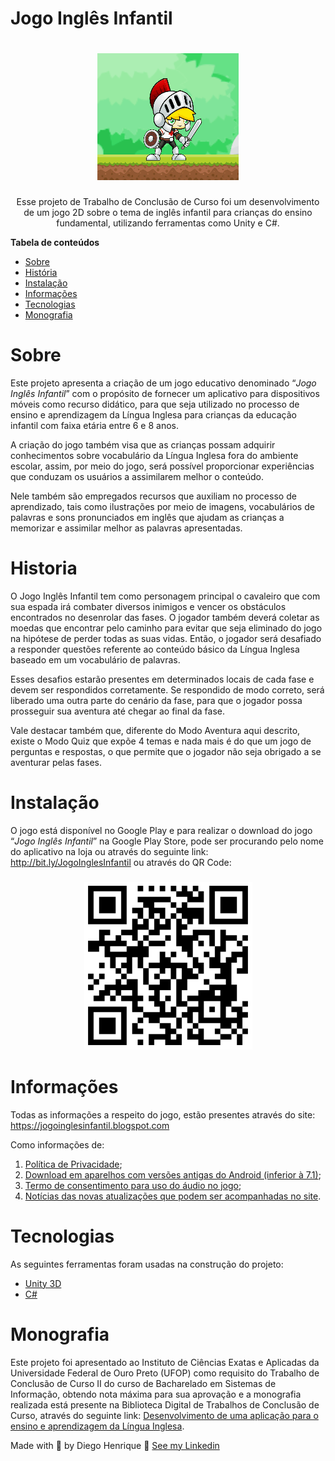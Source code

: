# Jogo Inglês Infantil

<h1 align ="center">
  <img alt="Logo do Jogo Inglês Infantil" title="Logo do Jogo Inglês Infantil" src="./images/animacao.gif">
</h1>  
<p align="center">Esse projeto de Trabalho de Conclusão de Curso foi um desenvolvimento de um jogo 2D sobre o tema de inglês infantil para crianças do ensino fundamental, utilizando ferramentas como Unity e C#.</p>

<b>Tabela de conteúdos</b>

- [Sobre](#Sobre)
- [História](#História)
- [Instalação](#Instalação)
- [Informações](#Informações)
- [Tecnologias](#Tecnologias)
- [Monografia](#Monografia)

# Sobre

Este projeto apresenta a criação de um jogo educativo denominado “<i>Jogo Inglês Infantil</i>”
com o propósito de fornecer um aplicativo para dispositivos móveis como recurso didático, para que seja utilizado no processo de ensino e aprendizagem da Língua Inglesa para crianças da educação infantil com faixa etária entre 6 e 8 anos.

A criação do jogo também visa que as crianças possam adquirir conhecimentos sobre vocabulário da Língua Inglesa fora do ambiente escolar, assim, por meio do jogo, será possível proporcionar experiências que conduzam os usuários a assimilarem melhor o conteúdo.

Nele também são empregados recursos que auxiliam no processo de aprendizado, tais como ilustrações por meio de imagens, vocabulários de palavras e sons pronunciados em inglês que ajudam as crianças a memorizar e assimilar melhor as palavras apresentadas.

# Historia

O Jogo Inglês Infantil tem como personagem principal o cavaleiro que com sua espada irá combater diversos inimigos e vencer os obstáculos encontrados no desenrolar das fases. O jogador também deverá coletar as moedas que encontrar pelo caminho para evitar que seja eliminado do jogo na hipótese de perder todas as suas vidas. Então, o jogador será desafiado a responder questões referente ao conteúdo básico da Língua Inglesa baseado em um vocabulário de palavras.

Esses desafios estarão presentes em determinados locais de cada fase e devem ser respondidos corretamente. Se respondido de modo correto, será liberado uma outra parte do cenário da fase, para que o jogador possa prosseguir sua aventura até chegar ao final da fase.

Vale destacar também que, diferente do Modo Aventura aqui descrito, existe o Modo Quiz que expõe 4 temas e nada mais é do que um jogo de perguntas e respostas, o que permite que o jogador não seja obrigado a se aventurar pelas fases.

# Instalação

O jogo está disponível no Google Play e para realizar o download do jogo “<i>Jogo Inglês Infantil</i>” na Google Play Store, pode ser procurando pelo nome do aplicativo na loja ou através do seguinte link: <a href="http://bit.ly/JogoInglesInfantil"> http://bit.ly/JogoInglesInfantil</a> ou através do QR Code:

<h3 align ="center">
  <img alt="QR code do Jogo Inglês Infantil" title="QR code do Jogo Inglês Infantil" src="./images/QrCodeJogo.png">
</h3>

# Informações

Todas as informações a respeito do jogo, estão presentes através do site: <a href="https://jogoinglesinfantil.blogspot.com"> https://jogoinglesinfantil.blogspot.com</a>

Como informações de:

<ol>
    <li><a href="https://jogoinglesinfantil.blogspot.com/2021/04/privacy-policy-para-idioma-portugues.html"> Política de Privacidade</a>;</li>
    <li><a href="https://jogoinglesinfantil.blogspot.com/2021/04/faca-o-download-do-arquivo.html"> Download em aparelhos com versões antigas do Android (inferior à 7.1)</a>;</li>
    <li><a href="https://jogoinglesinfantil.blogspot.com/2021/12/termo-de-consentimento-para-uso-do.html"> Termo de consentimento para uso do áudio no jogo</a>;</li>
    <li><a href="https://jogoinglesinfantil.blogspot.com"> Notícias das novas atualizações que podem ser acompanhadas no site</a>.</li>
</ol>

# Tecnologias

As seguintes ferramentas foram usadas na construção do projeto:

- [Unity 3D](https://unity.com/)
- [C#](https://docs.microsoft.com/pt-br/dotnet/csharp/)

# Monografia

Este projeto foi apresentado ao Instituto de Ciências Exatas e Aplicadas
da Universidade Federal de Ouro Preto (UFOP) como requisito do Trabalho de Conclusão de Curso II do curso de Bacharelado em Sistemas de Informação, obtendo nota máxima para sua aprovação e a monografia realizada está presente na Biblioteca Digital de Trabalhos de Conclusão de Curso, através do seguinte link: <a href="https://jogoinglesinfantil.blogspot.com"> Desenvolvimento de uma aplicação para o ensino e aprendizagem da Língua Inglesa</a>.

Made with 💜 by Diego Henrique 👋 [See my Linkedin](https://www.linkedin.com/in/diegohts/)
